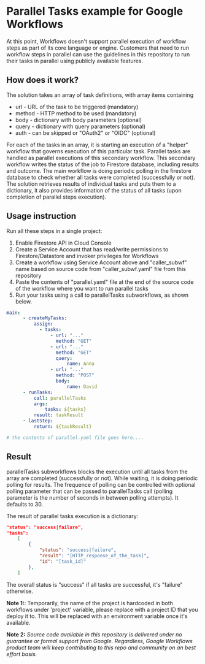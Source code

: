 # Parallel Tasks example for Google Workflows

At this point, Workflows doesn't support parallel execution of workflow steps as part of its core language or engine. 
Customers that need to run workflow steps in parallel can use the guidelines in this repository to run their tasks in parallel using publicly available features. 

## How does it work?
The solution takes an array of task definitions, with array items containing
- url - URL of the task to be triggered (mandatory)
- method - HTTP method to be used (mandatory)
- body - dictionary with body parameters (optional)
- query - dictionary with query parameters (optional)
- auth - can be skipped or "OAuth2" or "OIDC" (optional)

For each of the tasks in an array, it is starting an execution of a "helper" workflow that governs execution of this particular task. Parallel tasks are handled as parallel executions of this secondary workflow. This secondary workflow writes the status of the job to Firestore database, including results and outcome. The main workflow is doing periodic polling in the firestore database to check whether all tasks were completed (successfully or not). The solution retrieves results of individual tasks and puts them to a dictionary, it also provides information of the status of all tasks (upon completion of parallel steps execution).

## Usage instruction

Run all these steps in a single project:
1. Enable Firestore API in Cloud Console
2. Create a Service Account that has read/write permissions to Firestore/Datastore and invoker privileges for Workflows
3. Create a workflow using Service Account above and "caller_subwf" name based on source code from "caller_subwf.yaml" file from this repository
4. Paste the contents of "parallel.yaml" file at the end of the source code of the workflow where you want to run parallel tasks
5. Run your tasks using a call to parallelTasks subworkflows, as shown below.

```yaml
main:
      - createMyTasks:
          assign:
            - tasks:
                - url: "..."
                  method: "GET"
                - url: "..."
                  method: "GET"
                  query:
                      name: Anna
                - url: "..."
                  method: "POST"
                  body: 
                      name: David
      - runTasks:
          call: parallelTasks
          args:
              tasks: ${tasks}
          result: taskResult
      - lastStep:
          return: ${taskResult}

# the contents of parallel.yaml file goes here....
```
## Result
parallelTasks subworkflows blocks the execution until all tasks from the array are completed (successfully or not). While waiting, it is doing periodic polling for results. The frequence of polling can be controlled with optional polling parameter that can be passed to parallelTasks call (polling parameter is the number of seconds in between polling attempts). It defaults to 30. 

The result of parallel tasks execution is a dictionary:
```json
"status": "success|failure",
"tasks":
    [
        {
            "status": "success|failure",
            "result": "[HTTP_response_of_the_task]",
            "id": "[task_id]"
        },
    ]
```

The overall status is "success" if all tasks are successful, it's "failure" otherwise. 

**Note 1:**: Temporarily, the name of the project is hardcoded in both workflows under 'project' variable, please replace with a project ID that you deploy it to. This will be replaced with an environment variable once it's available. 

**Note 2:** _Source code available in this repository is delivered under no guarantee or formal support from Google. Regardless, Google Workflows product team will keep contributing to this repo and community on an best effort basis._